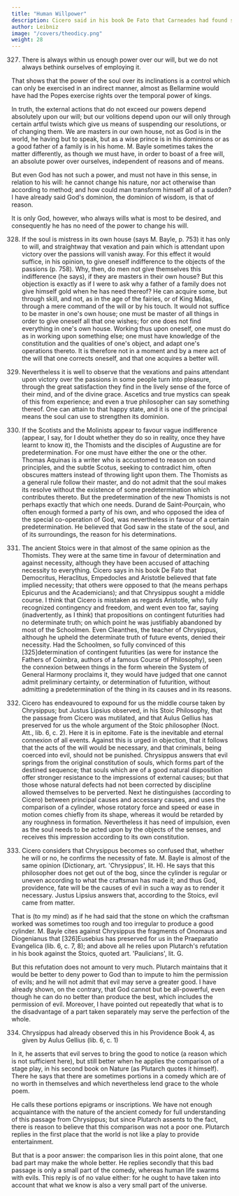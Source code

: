 ```yaml
---
title: "Human Willpower"
description: Cicero said in his book De Fato that Carneades had found something more subtle than the deviation of atoms
author: Leibniz
image: "/covers/theodicy.png"
weight: 28
---
```



327. There is always within us enough power over our will, but we do not always bethink ourselves of employing it.

That shows that the power of the soul over its inclinations is a control which can only be exercised in an indirect manner, almost as Bellarmine would have had the Popes exercise rights over the temporal power of kings. 

In truth, the external actions that do not exceed our powers depend absolutely upon our will; but our volitions depend upon our will only through certain artful twists which give us means of suspending our resolutions, or of changing them. We are masters in our own house, not as God is in the world, he having but to speak, but as a wise prince is in his dominions or as a good father of a family is in his home. M. Bayle sometimes takes the matter differently, as though we must have, in order to boast of a free will, an absolute power over ourselves, independent of reasons and of means.

But even God has not such a power, and must not have in this sense, in relation to his will: he cannot change his nature, nor act otherwise than according to method; and how could man transform himself all of a sudden? I have already said God's dominion, the dominion of wisdom, is that of reason.

It is only God, however, who always wills what is most to be desired, and consequently he has no need of the power to change his will. 

328. If the soul is mistress in its own house (says M. Bayle, p. 753) it has only to will, and straightway that vexation and pain which is attendant upon victory over the passions will vanish away. For this effect it would suffice, in his opinion, to give oneself indifference to the objects of the passions (p. 758). Why, then, do men not give themselves this indifference (he says), if they are masters in their own house? But this objection is exactly as if I were to ask why a father of a family does not give himself gold when he has need thereof? He can acquire some, but through skill, and not, as in the age of the fairies, or of King Midas, through a mere command of the will or by his touch. It would not suffice to be master in one's own house; one must be master of all things in order to give oneself all that one wishes; for one does not find everything in one's own house. Working thus upon oneself, one must do as in working upon something else; one must have knowledge of the constitution and the qualities of one's object, and adapt one's operations thereto. It is therefore not in a moment and by a mere act of the will that one corrects oneself, and that one acquires a better will.


329. Nevertheless it is well to observe that the vexations and pains attendant upon victory over the passions in some people turn into pleasure, through the great satisfaction they find in the lively sense of the force of their mind, and of the divine grace. Ascetics and true mystics can speak of this from experience; and even a true philosopher can say something thereof. One can attain to that happy state, and it is one of the principal means the soul can use to strengthen its dominion.

330. If the Scotists and the Molinists appear to favour vague indifference (appear, I say, for I doubt whether they do so in reality, once they have learnt to know it), the Thomists and the disciples of Augustine are for predetermination. For one must have either the one or the other. Thomas Aquinas is a writer who is accustomed to reason on sound principles, and the subtle Scotus, seeking to contradict him, often obscures matters instead of throwing light upon them. The Thomists as a general rule follow their master, and do not admit that the soul makes its resolve without the existence of some predetermination which contributes thereto. But the predetermination of the new Thomists is not perhaps exactly that which one needs. Durand de Saint-Pourçain, who often enough formed a party of his own, and who opposed the idea of the special co-operation of God, was nevertheless in favour of a certain predetermination. He believed that God saw in the state of the soul, and of its surroundings, the reason for his determinations.

331. The ancient Stoics were in that almost of the same opinion as the Thomists. They were at the same time in favour of determination and against necessity, although they have been accused of attaching necessity to everything. Cicero says in his book De Fato that Democritus, Heraclitus, Empedocles and Aristotle believed that fate implied necessity; that others were opposed to that (he means perhaps Epicurus and the Academicians); and that Chrysippus sought a middle course. I think that Cicero is mistaken as regards Aristotle, who fully recognized contingency and freedom, and went even too far, saying (inadvertently, as I think) that propositions on contingent futurities had no determinate truth; on which point he was justifiably abandoned by most of the Schoolmen. Even Cleanthes, the teacher of Chrysippus, although he upheld the determinate truth of future events, denied their necessity. Had the Schoolmen, so fully convinced of this [325]determination of contingent futurities (as were for instance the Fathers of Coimbra, authors of a famous Course of Philosophy), seen the connexion between things in the form wherein the System of General Harmony proclaims it, they would have judged that one cannot admit preliminary certainty, or determination of futurition, without admitting a predetermination of the thing in its causes and in its reasons.

332. Cicero has endeavoured to expound for us the middle course taken by Chrysippus; but Justus Lipsius observed, in his Stoic Philosophy, that the passage from Cicero was mutilated, and that Aulus Gellius has preserved for us the whole argument of the Stoic philosopher (Noct. Att., lib. 6, c. 2). Here it is in epitome. Fate is the inevitable and eternal connexion of all events. Against this is urged in objection, that it follows that the acts of the will would be necessary, and that criminals, being coerced into evil, should not be punished. Chrysippus answers that evil springs from the original constitution of souls, which forms part of the destined sequence; that souls which are of a good natural disposition offer stronger resistance to the impressions of external causes; but that those whose natural defects had not been corrected by discipline allowed themselves to be perverted. Next he distinguishes (according to Cicero) between principal causes and accessary causes, and uses the comparison of a cylinder, whose rotatory force and speed or ease in motion comes chiefly from its shape, whereas it would be retarded by any roughness in formation. Nevertheless it has need of impulsion, even as the soul needs to be acted upon by the objects of the senses, and receives this impression according to its own constitution.


333. Cicero considers that Chrysippus becomes so confused that, whether he will or no, he confirms the necessity of fate. M. Bayle is almost of the same opinion (Dictionary, art. 'Chrysippus', lit. H). He says that this philosopher does not get out of the bog, since the cylinder is regular or uneven according to what the craftsman has made it; and thus God, providence, fate will be the causes of evil in such a way as to render it necessary. Justus Lipsius answers that, according to the Stoics, evil came from matter.

That is (to my mind) as if he had said that the stone on which the craftsman worked was sometimes too rough and too irregular to produce a good cylinder. M. Bayle cites against Chrysippus the fragments of Onomaus and Diogenianus that [326]Eusebius has preserved for us in the Praeparatio Evangelica (lib. 6, c. 7, 8); and above all he relies upon Plutarch's refutation in his book against the Stoics, quoted art. 'Paulicians', lit. G. 

But this refutation does not amount to very much. Plutarch maintains that it would be better to deny power to God than to impute to him the permission of evils; and he will not admit that evil may serve a greater good. I have already shown, on the contrary, that God cannot but be all-powerful, even though he can do no better than produce the best, which includes the permission of evil. Moreover, I have pointed out repeatedly that what is to the disadvantage of a part taken separately may serve the perfection of the whole.

334. Chrysippus had already observed this in his Providence Book 4, as given by Aulus Gellius (lib. 6, c. 1) 

In it, he asserts that evil serves to bring the good to notice (a reason which is not sufficient here), but still better when he applies the comparison of a stage play, in his second book on Nature (as Plutarch quotes it himself). There he says that there are sometimes portions in a comedy which are of no worth in themselves and which nevertheless lend grace to the whole poem. 

He calls these portions epigrams or inscriptions. We have not enough acquaintance with the nature of the ancient comedy for full understanding of this passage from Chrysippus; but since Plutarch assents to the fact, there is reason to believe that this comparison was not a poor one. Plutarch replies in the first place that the world is not like a play to provide entertainment. 

But that is a poor answer: the comparison lies in this point alone, that one bad part may make the whole better. He replies secondly that this bad passage is only a small part of the comedy, whereas human life swarms with evils. This reply is of no value either: for he ought to have taken into account that what we know is also a very small part of the universe.
